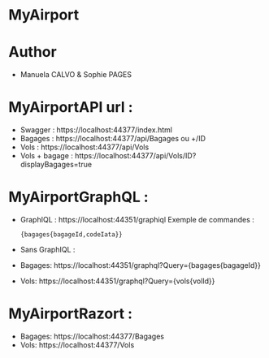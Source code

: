 # MyAirport
# Author
* Manuela CALVO & Sophie PAGES


# MyAirportAPI url :
* Swagger : https://localhost:44377/index.html
* Bagages : https://localhost:44377/api/Bagages  ou +/ID
* Vols : https://localhost:44377/api/Vols
* Vols + bagage : https://localhost:44377/api/Vols/ID?displayBagages=true

# MyAirportGraphQL :
* GraphIQL : https://localhost:44351/graphiql
 Exemple de commandes : 
	```
	{bagages{bagageId,codeIata}}
	```

* Sans GraphIQL : 
* Bagages: https://localhost:44351/graphql?Query={bagages{bagageId}}
* Vols: https://localhost:44351/graphql?Query={vols{volId}}

# MyAirportRazort :
* Bagages: https://localhost:44377/Bagages
* Vols: https://localhost:44377/Vols
